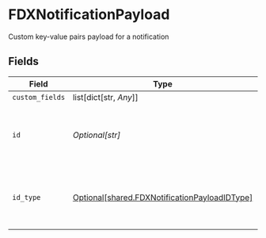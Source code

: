 # FDXNotificationPayload

Custom key-value pairs payload for a notification


## Fields

| Field                                                                                                    | Type                                                                                                     | Required                                                                                                 | Description                                                                                              |
| -------------------------------------------------------------------------------------------------------- | -------------------------------------------------------------------------------------------------------- | -------------------------------------------------------------------------------------------------------- | -------------------------------------------------------------------------------------------------------- |
| `custom_fields`                                                                                          | list[dict[str, *Any*]]                                                                                   | :heavy_minus_sign:                                                                                       | N/A                                                                                                      |
| `id`                                                                                                     | *Optional[str]*                                                                                          | :heavy_minus_sign:                                                                                       | ID for the origination entity related to the notification                                                |
| `id_type`                                                                                                | [Optional[shared.FDXNotificationPayloadIDType]](undefined/models/shared/fdxnotificationpayloadidtype.md) | :heavy_minus_sign:                                                                                       | Type of entity causing origination of a notification                                                     |